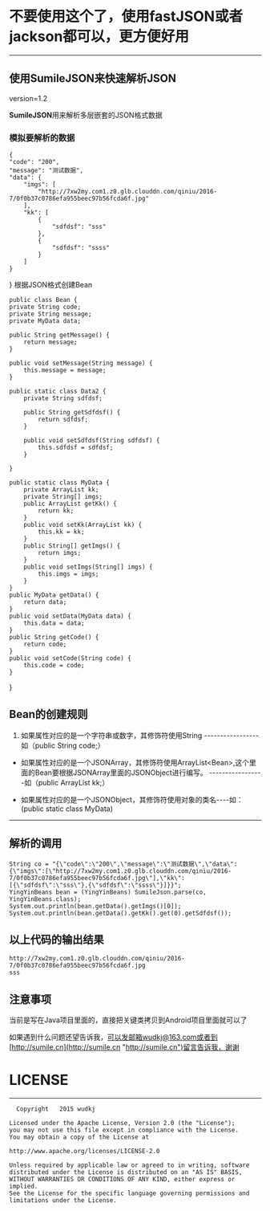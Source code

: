 # 不要使用这个了，使用fastJSON或者jackson都可以，更方便好用 #

---

## 使用SumileJSON来快速解析JSON ##
version=1.2

**SumileJSON**用来解析多层嵌套的JSON格式数据 

### 模拟要解析的数据 ###
    {
    "code": "200",
    "message": "测试数据",
    "data": {
        "imgs": [
            "http://7xw2my.com1.z0.glb.clouddn.com/qiniu/2016-7/0f0b37c0786efa955beec97b56fcda6f.jpg"
        ],
        "kk": [
            {
                "sdfdsf": "sss"
            },
            {
                "sdfdsf": "ssss"
            }
        ]
    }
}
根据JSON格式创建Bean

    public class Bean {
    private String code;
    private String message;
    private MyData data;
 
    public String getMessage() {
        return message;
    }
 
    public void setMessage(String message) {
        this.message = message;
    }
 
    public static class Data2 {
        private String sdfdsf;
 
        public String getSdfdsf() {
            return sdfdsf;
        }
 
        public void setSdfdsf(String sdfdsf) {
            this.sdfdsf = sdfdsf;
        }
 
    }
 
    public static class MyData {
        private ArrayList kk;
        private String[] imgs;
        public ArrayList getKk() {
            return kk;
        }
        public void setKk(ArrayList kk) {
            this.kk = kk;
        }
        public String[] getImgs() {
            return imgs;
        }
        public void setImgs(String[] imgs) {
            this.imgs = imgs;
        }
    }
    public MyData getData() {
        return data;
    }
    public void setData(MyData data) {
        this.data = data;
    }
    public String getCode() {
        return code;
    }
    public void setCode(String code) {
        this.code = code;
    }
}

## Bean的创建规则 ##


1. 如果属性对应的是一个字符串或数字，其修饰符使用String
-----------------如（public String code;）

- 如果属性对应的是一个JSONArray，其修饰符使用ArrayList<Bean\>,这个里面的Bean要根据JSONArray里面的JSONObject进行编写。
-----------------如（public ArrayList<Bean2> kk;）

- 如果属性对应的是一个JSONObject，其修饰符使用对象的类名----如：(public static class MyData)
- ---------------
## 解析的调用 ##
    String co = "{\"code\":\"200\",\"message\":\"测试数据\",\"data\":{\"imgs\":[\"http://7xw2my.com1.z0.glb.clouddn.com/qiniu/2016-7/0f0b37c0786efa955beec97b56fcda6f.jpg\"],\"kk\":[{\"sdfdsf\":\"sss\"},{\"sdfdsf\":\"ssss\"}]}}";
    YingYinBeans bean = (YingYinBeans) SumileJson.parse(co, YingYinBeans.class);
    System.out.println(bean.getData().getImgs()[0]);
    System.out.println(bean.getData().getKk().get(0).getSdfdsf());

## 以上代码的输出结果 ##
    http://7xw2my.com1.z0.glb.clouddn.com/qiniu/2016-7/0f0b37c0786efa955beec97b56fcda6f.jpg
	sss
## 注意事项 ##
当前是写在Java项目里面的，直接把关键类拷贝到Android项目里面就可以了

如果遇到什么问题还望告诉我，可以发邮箱wudkj@163.com或者到[http://sumile.cn](http://sumile.cn "http://sumile.cn")留言告诉我，谢谢

# LICENSE #
----------
      Copyright   2015 wudkj
    
    Licensed under the Apache License, Version 2.0 (the "License");
    you may not use this file except in compliance with the License.
    You may obtain a copy of the License at
    
    http://www.apache.org/licenses/LICENSE-2.0
    
    Unless required by applicable law or agreed to in writing, software
    distributed under the License is distributed on an "AS IS" BASIS,
    WITHOUT WARRANTIES OR CONDITIONS OF ANY KIND, either express or implied.
    See the License for the specific language governing permissions and
    limitations under the License.

